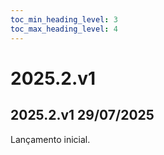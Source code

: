 ```yaml
---
toc_min_heading_level: 3
toc_max_heading_level: 4
---
```


# 2025.2.v1
## 2025.2.v1 29/07/2025

Lançamento inicial.

